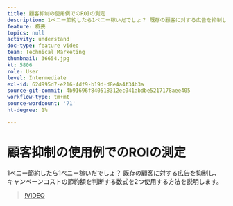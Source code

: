 ```yaml
---
title: 顧客抑制の使用例でのROIの測定
description: 1ペニー節約したら1ペニー稼いだでしょ？ 既存の顧客に対する広告を抑制し、キャンペーンコストの節約額を判断する数式を2つ使用する方法を説明します。
feature: 概要
topics: null
activity: understand
doc-type: feature video
team: Technical Marketing
thumbnail: 36654.jpg
kt: 5806
role: User
level: Intermediate
exl-id: 62d995d7-e216-4df9-b19d-d8e4a4f34b3a
source-git-commit: 4b91696f840518312ec041abdbe5217178aee405
workflow-type: tm+mt
source-wordcount: '71'
ht-degree: 1%

---
```


# 顧客抑制の使用例でのROIの測定

1ペニー節約したら1ペニー稼いだでしょ？ 既存の顧客に対する広告を抑制し、キャンペーンコストの節約額を判断する数式を2つ使用する方法を説明します。

>[!VIDEO](https://video.tv.adobe.com/v/36654/?quality=12&learn=on)
